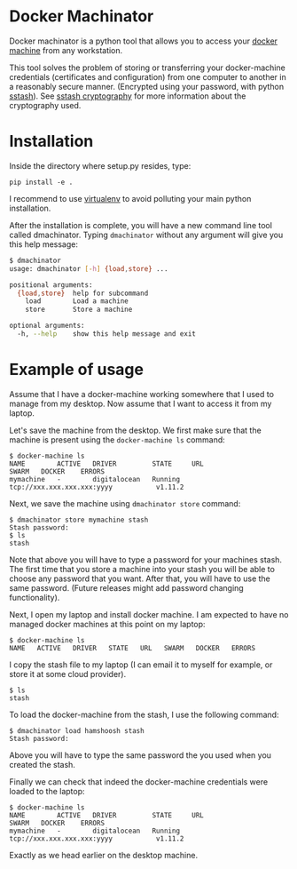 
# Docker Machinator

Docker machinator is a python tool that allows you to access your [docker
machine](https://docs.docker.com/machine/) from any workstation.

This tool solves the problem of storing or transferring your docker-machine
credentials (certificates and configuration) from one computer to another in a
reasonably secure manner. (Encrypted using your password, with python
[sstash](https://github.com/realcr/sstash)). See [sstash
cryptography](https://github.com/realcr/sstash#cryptography-used) for more
information about the cryptography used.

# Installation

Inside the directory where setup.py resides, type:

```
pip install -e .
```

I recommend to use [virtualenv](https://virtualenv.pypa.io/en/stable/) to avoid
polluting your main python installation.

After the installation is complete, you will have a new command line tool
called dmachinator. Typing `dmachinator` without any argument will give you
this help message:

```bash
$ dmachinator 
usage: dmachinator [-h] {load,store} ...

positional arguments:
  {load,store}  help for subcommand
    load        Load a machine
    store       Store a machine

optional arguments:
  -h, --help    show this help message and exit
```

# Example of usage

Assume that I have a docker-machine working somewhere that I used to manage
from my desktop. Now assume that I want to access it from my laptop.

Let's save the machine from the desktop. We first make sure that the machine is
present using the `docker-machine ls` command:

```
$ docker-machine ls
NAME        ACTIVE   DRIVER         STATE     URL                          SWARM   DOCKER    ERRORS
mymachine   -        digitalocean   Running   tcp://xxx.xxx.xxx.xxx:yyyy           v1.11.2   
```

Next, we save the machine using `dmachinator store` command:

```
$ dmachinator store mymachine stash
Stash password:
$ ls
stash
```

Note that above you will have to type a password for your machines stash. The
first time that you store a machine into your stash you will be able to choose
any password that you want. After that, you will have to use the same password.
(Future releases might add password changing functionality).


Next, I open my laptop and install docker machine.
I am expected to have no managed docker machines at this point on my laptop:

```
$ docker-machine ls
NAME   ACTIVE   DRIVER   STATE   URL   SWARM   DOCKER   ERRORS
```

I copy the stash file to my laptop (I can email it to myself for example, or
store it at some cloud provider).

```
$ ls
stash
```

To load the docker-machine from the stash, I use the following command:

```
$ dmachinator load hamshoosh stash 
Stash password:
```

Above you will have to type the same password the you used when you created the
stash.

Finally we can check that indeed the docker-machine credentials were loaded to
the laptop:

```
$ docker-machine ls
NAME        ACTIVE   DRIVER         STATE     URL                          SWARM   DOCKER    ERRORS
mymachine   -        digitalocean   Running   tcp://xxx.xxx.xxx.xxx:yyyy           v1.11.2   
```

Exactly as we head earlier on the desktop machine.
